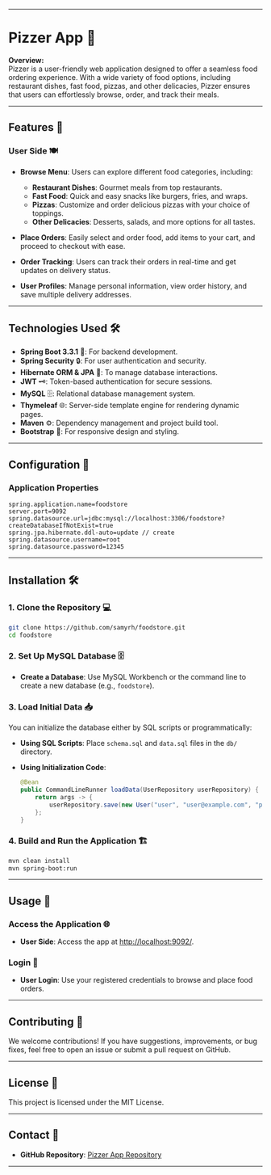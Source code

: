 
---

# **Pizzer App 🍕**

**Overview:**  
Pizzer is a user-friendly web application designed to offer a seamless food ordering experience. With a wide variety of food options, including restaurant dishes, fast food, pizzas, and other delicacies, Pizzer ensures that users can effortlessly browse, order, and track their meals.

---

## **Features 🎨**

### **User Side 🍽️**
- **Browse Menu**: Users can explore different food categories, including:
  - **Restaurant Dishes**: Gourmet meals from top restaurants.
  - **Fast Food**: Quick and easy snacks like burgers, fries, and wraps.
  - **Pizzas**: Customize and order delicious pizzas with your choice of toppings.
  - **Other Delicacies**: Desserts, salads, and more options for all tastes.

- **Place Orders**: Easily select and order food, add items to your cart, and proceed to checkout with ease.
- **Order Tracking**: Users can track their orders in real-time and get updates on delivery status.
- **User Profiles**: Manage personal information, view order history, and save multiple delivery addresses.

---

## **Technologies Used 🛠️**

- **Spring Boot 3.3.1** 🌟: For backend development.
- **Spring Security** 🔒: For user authentication and security.
- **Hibernate ORM & JPA** 💾: To manage database interactions.
- **JWT** 🗝️: Token-based authentication for secure sessions.
- **MySQL** 🗄️: Relational database management system.
- **Thymeleaf** 🌐: Server-side template engine for rendering dynamic pages.
- **Maven** ⚙️: Dependency management and project build tool.
- **Bootstrap** 🎨: For responsive design and styling.

---

## **Configuration 📄**

### **Application Properties**
```properties
spring.application.name=foodstore
server.port=9092
spring.datasource.url=jdbc:mysql://localhost:3306/foodstore?createDatabaseIfNotExist=true
spring.jpa.hibernate.ddl-auto=update // create
spring.datasource.username=root
spring.datasource.password=12345
```

---

## **Installation 🛠️**

### **1. Clone the Repository 💻**
```bash
git clone https://github.com/samyrh/foodstore.git
cd foodstore
```

### **2. Set Up MySQL Database 🗄️**
- **Create a Database**:
  Use MySQL Workbench or the command line to create a new database (e.g., `foodstore`).

### **3. Load Initial Data 📥**
You can initialize the database either by SQL scripts or programmatically:

- **Using SQL Scripts**:
  Place `schema.sql` and `data.sql` files in the `db/` directory.

- **Using Initialization Code**:
  ```java
  @Bean
  public CommandLineRunner loadData(UserRepository userRepository) {
      return args -> {
          userRepository.save(new User("user", "user@example.com", "password"));
      };
  }
  ```

### **4. Build and Run the Application 🏗️**
```bash
mvn clean install
mvn spring-boot:run
```

---

## **Usage 🚀**

### **Access the Application 🌐**
- **User Side**: Access the app at [http://localhost:9092/](http://localhost:9092/).

### **Login 🔑**
- **User Login**: Use your registered credentials to browse and place food orders.

---

## **Contributing 🤝**
We welcome contributions! If you have suggestions, improvements, or bug fixes, feel free to open an issue or submit a pull request on GitHub.

---

## **License 📜**
This project is licensed under the MIT License.

---

## **Contact 📧**
- **GitHub Repository**: [Pizzer App Repository](https://github.com/samyrh/foodstore.git)

---
